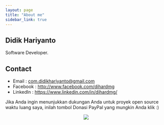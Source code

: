 ```yaml
---
layout: page
title: "About me"
sidebar_link: true
---
```



  <h2 id="didik-hariyanto">Didik Hariyanto</h2>

<p>Software Developer.</p>

<h2 id="contact">Contact</h2>

<ul>
  <li>Email : <a href="mailto:com.didikhariyanto@gmail.com">com.didikhariyanto@gmail.com</a></li>
  <li>Facebook : <a href="http://www.facebook.com/dihardmg">http://www.facebook.com/dihardmg</a></li>
  <li>LinkedIn : <a href="https://www.linkedin.com/in/dihardmg/">https://www.linkedin.com/in/dihardmg/</a></li>
</ul>


Jika Anda ingin menunjukkan dukungan Anda untuk proyek open source waktu luang  saya, inilah tombol Donasi PayPal yang mungkin Anda klik :)

<!-- PayPal DONATION-->
<p align="center">
<a href="https://www.paypal.me/didikhariyanto">
  <img src="https://www.paypalobjects.com/en_US/i/btn/btn_donate_LG.gif" />
</a>
</p>
